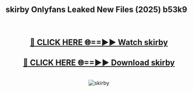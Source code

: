 <h2>skirby Onlyfans Leaked New Files (2025) b53k9</h2>
<br>
<div align="center">
<h2><a href="https://mediafiles.top/skirby&ref=git" rel="nofollow">🔴 CLICK HERE 🌐==►► Watch skirby</a></h2>
<h2><a href="https://mediafiles.top/skirby&ref=git" rel="nofollow">🔴 CLICK HERE 🌐==►► Download skirby</a></h2>
<br>
<a href="https://mediafiles.top/skirby&ref=git" rel="nofollow" data-target="animated-image.originalLink"><img src="https://i.ibb.co.com/xMMVF88/686577567.gif" alt="skirby" style="max-width: 100%; display: inline-block;" data-target="animated-image.originalImage"></a>
</div>
<br>
<br>